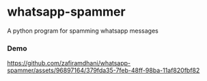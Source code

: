 # whatsapp-spammer
A python program for spamming whatsapp messages

### Demo

https://github.com/zafiramdhani/whatsapp-spammer/assets/96897164/379fda35-7feb-48ff-98ba-11af820fbf82

